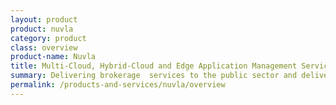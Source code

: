 ```yaml
---
layout: product
product: nuvla
category: product
class: overview
product-name: Nuvla
title: Multi-Cloud, Hybrid-Cloud and Edge Application Management Service
summary: Delivering brokerage  services to the public sector and delivering cloud and edge asset management. A secure and powerful way to reduce operational costs and improve efficiency.
permalink: /products-and-services/nuvla/overview
---
```

